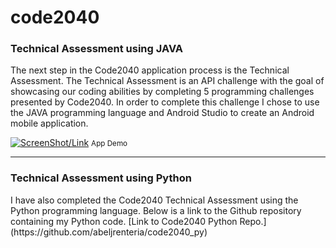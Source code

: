 # code2040

<h3>Technical Assessment using JAVA</h3>
The next step in the Code2040 application process is the Technical Assessment. 
The Technical Assessment is an API challenge with the goal of showcasing our coding abilities by completing 5 programming challenges presented by Code2040. In order to complete this challenge I chose to use the JAVA programming language and Android Studio to create an Android mobile application.

[![ScreenShot/Link](https://cloud.githubusercontent.com/assets/21109100/20684792/91e5ac8c-b57f-11e6-9847-b8fcddbf79bf.png)](https://youtu.be/yfMCa1FBZOA)
<small>App Demo</small>

<hr>
<h3>Technical Assessment using Python</h3>
I have also completed the Code2040 Technical Assessment using the Python programming language. Below is a link to the Github repository containing my Python code.  
[Link to Code2040 Python Repo.](https://github.com/abeljrenteria/code2040_py)


